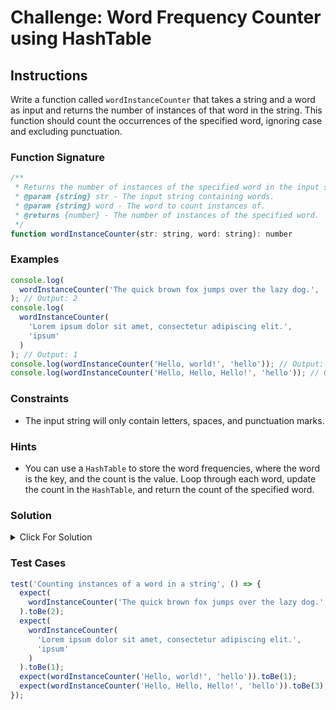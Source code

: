 # Challenge: Word Frequency Counter using HashTable

## Instructions

Write a function called `wordInstanceCounter` that takes a string and a word as input and returns the number of instances of that word in the string. This function should count the occurrences of the specified word, ignoring case and excluding punctuation.

### Function Signature

```js
/**
 * Returns the number of instances of the specified word in the input string.
 * @param {string} str - The input string containing words.
 * @param {string} word - The word to count instances of.
 * @returns {number} - The number of instances of the specified word.
 */
function wordInstanceCounter(str: string, word: string): number
```

### Examples

```js
console.log(
  wordInstanceCounter('The quick brown fox jumps over the lazy dog.', 'the')
); // Output: 2
console.log(
  wordInstanceCounter(
    'Lorem ipsum dolor sit amet, consectetur adipiscing elit.',
    'ipsum'
  )
); // Output: 1
console.log(wordInstanceCounter('Hello, world!', 'hello')); // Output: 1
console.log(wordInstanceCounter('Hello, Hello, Hello!', 'hello')); // Output: 3
```

### Constraints

- The input string will only contain letters, spaces, and punctuation marks.

### Hints

- You can use a `HashTable` to store the word frequencies, where the word is the key, and the count is the value. Loop through each word, update the count in the `HashTable`, and return the count of the specified word.

### Solution

<details>
  <summary>Click For Solution</summary>

```js
function wordInstanceCounter(str, word) {
  const words = str.toLowerCase().split(/\W+/);
  const wordFrequency = new HashTable();
  const targetWord = word.toLowerCase();
  let count = 0;

  for (const currentWord of words) {
    if (currentWord === '') continue;

    if (wordFrequency.has(currentWord)) {
      wordFrequency.set(currentWord, wordFrequency.get(currentWord) + 1);
    } else {
      wordFrequency.set(currentWord, 1);
    }

    if (currentWord === targetWord) {
      count = wordFrequency.get(currentWord);
    }
  }

  return count;
}
```

</details>

### Test Cases

```js
test('Counting instances of a word in a string', () => {
  expect(
    wordInstanceCounter('The quick brown fox jumps over the lazy dog.', 'the')
  ).toBe(2);
  expect(
    wordInstanceCounter(
      'Lorem ipsum dolor sit amet, consectetur adipiscing elit.',
      'ipsum'
    )
  ).toBe(1);
  expect(wordInstanceCounter('Hello, world!', 'hello')).toBe(1);
  expect(wordInstanceCounter('Hello, Hello, Hello!', 'hello')).toBe(3);
});
```
